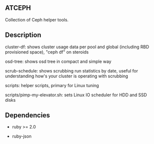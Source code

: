 ## ATCEPH
Collection of Ceph helper tools.

## Description
cluster-df: shows cluster usage data per pool and global (including RBD provisioned space), "ceph df" on steroids

osd-tree: shows osd tree in compact and simple way

scrub-schedule: shows scrubbing run statistics by date, useful for understanding how's your cluster is operating with scrubbing

scripts: helper scripts, primary for Linux tuning

scripts/pimp-my-elevator.sh: sets Linux IO scheduler for HDD and SSD disks

## Dependencies

* ruby >= 2.0

* ruby-json
